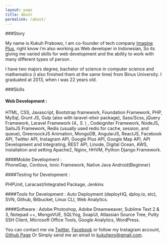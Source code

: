 ```yaml
---
layout: page
title: About
permalink: /about/
---
```

###Story

My name is Kukuh Prabowo, I am co-founder of tech company [Imagine Plus](http://imagineplus.co.id), right know i’m also working as Web developer in Indonesian, So its giving me varied skills for web development and the ability to work with many different types of person .

I have two majors degree, bachelor of science in computer science and mathematics (i also finished them at the same time) from Binus University. I graduated at 2013, when i was 22 years old.

###Skills

#### Web Development : 
HTML, CSS, Javascript, Bootstrap framework, Foundation Framework, PHP, MySql, Grunt JS, Gulp (also with laravel-elixir package), Sass/Scss, jQuery Framework, Laravel Framework (4.*, 5.* ) , Codeigniter Framework, NodeJS, SailsJS Framework, Redis (usually used redis for cache, session, and queue), GreensockJS Animation, MongoDB, AngularJS, ReactJS, Facebook API, Twitter API, Instagram API, Google Plus API, Google Map API, API Development and Integrating, REST API, Linode, Digital Ocean, AWS, installation and setting Apache2, Nginx, HHVM, Python Django Framework.

####Mobile Development :  
PhoneGap, Cordova, Ionic Framework, Native Java Android(Beginner)

####Testing for Development :  

PHPUnit, Laracast/Integrated Package, Jenkins

####Tools for Development : 
Auto Deployment (deployHQ, dploy.io, etc), SVN, Github, Bitbucket, Linux CLI, Web Analytics.

####Software : 
Adobe Photoshop, Adobe Dreamweaver, Sublime Text 2 & 3,  Notepad ++, MongoVUE, SQLYog, SoapUI, Atlassian Source Tree, Putty SSH Client, Microsoft Office Tools, Google Analytics, WordPress.

You can contact me via [Twitter](http://twitter.com/kukuhprb), [Facebook](https://www.facebook.com/kukuh.prabowo.9) or follow my Instagram account, [Github Page](https://github.com/kukuhpro) Or Simply send me an email to kukuhpro@gmail.com.
